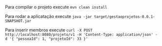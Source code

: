 Para compilar o projeto execute `mvn clean install`

Para rodar a aplicatação execute `java -jar target/gestaoprojetos-0.0.1-SNAPSHOT.jar`

Para inserir membros execute `curl -X POST http://localhost:8080/projeto/v1 -H 'Content-Type: application/json' -d '{ "pessoaId": 1, "projetoId": 33 }'`



